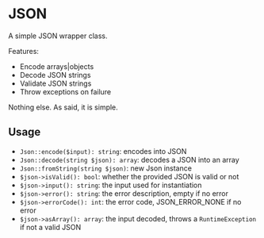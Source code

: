 # JSON

A simple JSON wrapper class.

Features:

* Encode arrays|objects
* Decode JSON strings
* Validate JSON strings
* Throw exceptions on failure

Nothing else. As said, it is simple.

## Usage

* `Json::encode($input): string`: encodes into JSON
* `Json::decode(string $json): array`: decodes a JSON into an array
* `Json::fromString(string $json)`: new Json instance
* `$json->isValid(): bool`: whether the provided JSON is valid or not
* `$json->input(): string`: the input used for instantiation
* `$json->error(): string`: the error description, empty if no error
* `$json->errorCode(): int`: the error code, JSON_ERROR_NONE if no error
* `$json->asArray(): array`: the input decoded, throws a `RuntimeException` if not a valid JSON

